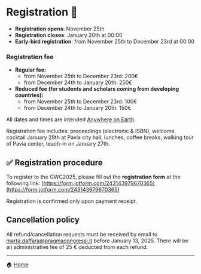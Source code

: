 # Registration 📨

- **Registration opens**: November 25th
- **Registration closes**: January 20th at 00:00
- **Early-bird registration**: from November 25th to December 23rd at 00:00

### Registration fee 
- **Regular fee:**
  - from November 25th to December 23rd: 200€
  - from December 24th to January 20th: 250€ 
- **Reduced fee (for students and scholars coming from developing countries):** 
  - from November 25th to December 23rd: 100€
  - from December 24th to January 20th: 150€

All dates and times are intended [Anywhere on Earth](https://time.is/Anywhere_on_Earth).

Registration fee includes: proceedings (electronic & ISBN), welcome cocktail January 28th at Pavia city hall, lunches, coffee breaks, walking tour of Pavia center, teach-in on January 27th.

## ✅ Registration procedure

To register to the GWC2025, please fill out the **registration form** at the following link: [https://form.jotform.com/243143979670365](https://form.jotform.com/243143979670365)

Registration is confirmed only upon payment receipt. 

## Cancellation policy

All refund/cancellation requests must be received by email to [marta.daffara@pragmacongressi.it](marta.daffara@pragmacongressi.it) before January 13, 2025. There will be an administrative fee of 25 € deducted from each refund.

---

🏠 [Home](https://unipv-larl.github.io/GWC2025/)
